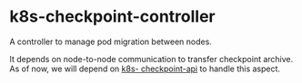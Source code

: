 # k8s-checkpoint-controller
A controller to manage pod migration between nodes.

It depends on node-to-node communication to transfer checkpoint archive. As of now, we will depend on [k8s- checkpoint-api](https://github.com/kennethk-1201/k8s-checkpoint-api) to handle this aspect.
